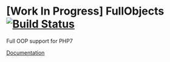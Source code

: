 # [Work In Progress] FullObjects  [![Build Status](https://semaphoreci.com/api/v1/frankyang/fullobjects/branches/master/badge.svg)](https://semaphoreci.com/frankyang/fullobjects)
Full OOP support for PHP7

[Documentation](http://ifrankyang.github.io/FullObjects/doc/)
